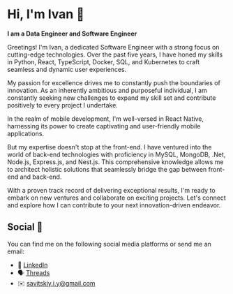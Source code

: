 # Hi, I'm Ivan 👋

<strong>I am a Data Engineer and Software Engineer </strong>

Greetings! I'm Ivan, a dedicated Software Engineer with a strong focus on cutting-edge technologies. Over the past five years, I have honed my skills in Python, React, TypeScript, Docker, SQL, and Kubernetes to craft seamless and dynamic user experiences.

My passion for excellence drives me to constantly push the boundaries of innovation. As an inherently ambitious and purposeful individual, I am constantly seeking new challenges to expand my skill set and contribute positively to every project I undertake.

In the realm of mobile development, I'm well-versed in React Native, harnessing its power to create captivating and user-friendly mobile applications.

But my expertise doesn't stop at the front-end. I have ventured into the world of back-end technologies with proficiency in MySQL, MongoDB, .Net, Node.js, Express.js, and Nest.js. This comprehensive knowledge allows me to architect holistic solutions that seamlessly bridge the gap between front-end and back-end.

With a proven track record of delivering exceptional results, I'm ready to embark on new ventures and collaborate on exciting projects. Let's connect and explore how I can contribute to your next innovation-driven endeavor.

## Social 📱
You can find me on the following social media platforms or send me an email:
* 👔 [LinkedIn](https://www.linkedin.com/in/ivansavitskiy/)
* 🗣 [Threads](https://www.threads.net/@uvaaaaaaaaaaaaaaaaaaa)
* ✉️ [savitskiy.i.y@gmail.com](mailto:savitskiy.i.y@gmail.com)
